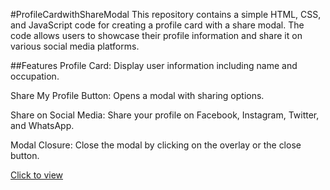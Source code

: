 #ProfileCardwithShareModal
This repository contains a simple HTML, CSS, and JavaScript code for creating a profile card with a share modal. The code allows users to showcase their profile information and share it on various social media platforms.

##Features
Profile Card: Display user information including name and occupation.

Share My Profile Button: Opens a modal with sharing options.

Share on Social Media: Share your profile on Facebook, Instagram, Twitter, and WhatsApp.

Modal Closure: Close the modal by clicking on the overlay or the close button.

[Click to view](https://sharee-modall.netlify.app/)
